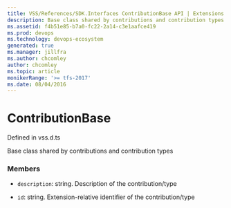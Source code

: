 ```yaml
---
title: VSS/References/SDK.Interfaces ContributionBase API | Extensions for Azure DevOps Services
description: Base class shared by contributions and contribution types
ms.assetid: f4b51e85-b7a0-fc22-2a14-c3e1aafce419
ms.prod: devops
ms.technology: devops-ecosystem
generated: true
ms.manager: jillfra
ms.author: chcomley
author: chcomley
ms.topic: article
monikerRange: '>= tfs-2017'
ms.date: 08/04/2016
---
```


# ContributionBase

Defined in vss.d.ts


Base class shared by contributions and contribution types 

### Members

* `description`: string. Description of the contribution/type

* `id`: string. Extension-relative identifier of the contribution/type

